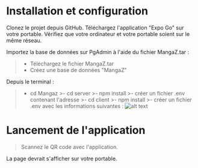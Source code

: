 # Installation et configuration #
Clonez le projet depuis GitHub.
Téléchargez l'application "Expo Go" sur votre portable.
Vérifiez que votre ordinateur et votre portable soient sur le même réseau.

Importez la base de données sur PgAdmin à l'aide du fichier MangaZ.tar :
>- Téléchargez le fichier MangaZ.tar
>- Créez une base de données "MangaZ"

Depuis le terminal :
>- cd Mangaz
    >- cd server
        >- npm install 
        >- créer un fichier .env contenant l'adresse
    >- cd client
        >- npm install 
        >- créer un fichier .env avec les informations suivantes : 
        ![alt text](image.png)


# Lancement de l'application #
>Scannez le QR code avec l'application.

La page devrait s'afficher sur votre portable.

